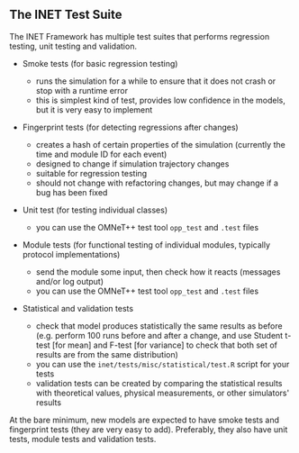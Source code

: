 ## The INET Test Suite

The INET Framework has multiple test suites that performs regression testing, unit testing and validation.

*   Smoke tests (for basic regression testing)
    *   runs the simulation for a while to ensure that it does not crash or stop with a runtime error
    *   this is simplest kind of test, provides low confidence in the models, but it is very easy to implement


*   Fingerprint tests (for detecting regressions after changes)
    *   creates a hash of certain properties of the simulation (currently the time and module ID for each event)
    *   designed to change if simulation trajectory changes
    *   suitable for regression testing
    *   should not change with refactoring changes, but may change if a bug has been fixed


*   Unit test (for testing individual classes)
    *   you can use the OMNeT++ test tool `opp_test` and `.test` files


*   Module tests (for functional testing of individual modules, typically protocol implementations)
    *   send the module some input, then check how it reacts (messages and/or log output)
    *   you can use the OMNeT++ test tool `opp_test` and `.test` files


*   Statistical and validation tests
    *   check that model produces statistically the same results as before (e.g. perform 100 runs before and after a change, and use Student t-test [for mean] and F-test [for variance] to check that both set of results are from the same distribution)
    *   you can use the `inet/tests/misc/statistical/test.R` script for your tests
    *   validation tests can be created by comparing the statistical results with theoretical values, physical measurements, or other simulators' results

At the bare minimum, new models are expected to have smoke tests and fingerprint tests (they are very easy to add). Preferably, they also have unit tests, module tests and validation tests.

